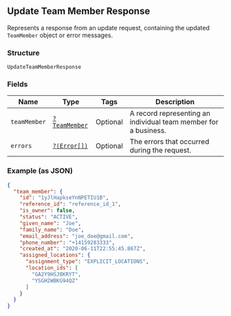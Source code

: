## Update Team Member Response

Represents a response from an update request, containing the updated `TeamMember` object or error messages.

### Structure

`UpdateTeamMemberResponse`

### Fields

| Name | Type | Tags | Description |
|  --- | --- | --- | --- |
| `teamMember` | [`?TeamMember`](/doc/models/team-member.md) | Optional | A record representing an individual team member for a business. |
| `errors` | [`?(Error[])`](/doc/models/error.md) | Optional | The errors that occurred during the request. |

### Example (as JSON)

```json
{
  "team_member": {
    "id": "1yJlHapkseYnNPETIU1B",
    "reference_id": "reference_id_1",
    "is_owner": false,
    "status": "ACTIVE",
    "given_name": "Joe",
    "family_name": "Doe",
    "email_address": "joe_doe@gmail.com",
    "phone_number": "+14159283333",
    "created_at": "2020-06-11T22:55:45.867Z",
    "assigned_locations": {
      "assignment_type": "EXPLICIT_LOCATIONS",
      "location_ids": [
        "GA2Y9HSJ8KRYT",
        "YSGH2WBKG94QZ"
      ]
    }
  }
}
```

